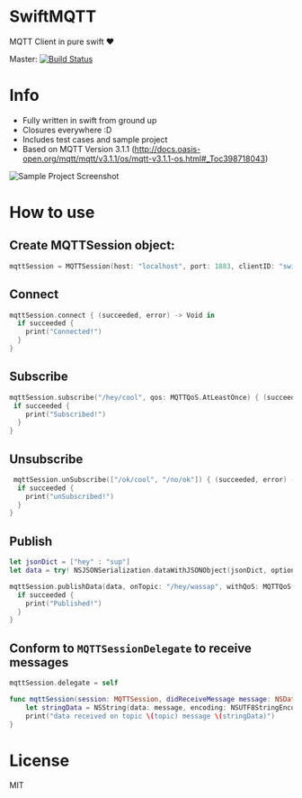 # SwiftMQTT
MQTT Client in pure swift ❤️

Master:
[![Build Status](https://travis-ci.org/aciidb0mb3r/SwiftMQTT.svg)](https://travis-ci.org/aciidb0mb3r/SwiftMQTT)

# Info
* Fully written in swift from ground up
* Closures everywhere :D
* Includes test cases and sample project
* Based on MQTT Version 3.1.1 (http://docs.oasis-open.org/mqtt/mqtt/v3.1.1/os/mqtt-v3.1.1-os.html#_Toc398718043)

![Sample Project Screenshot](http://i.imgur.com/9lefVmVl.png)

# How to use

## Create MQTTSession object:
```swift
mqttSession = MQTTSession(host: "localhost", port: 1883, clientID: "swift", cleanSession: true, keepAlive: 15)
```

## Connect
```swift
mqttSession.connect { (succeeded, error) -> Void in
  if succeeded {
    print("Connected!")
  }
}
```

## Subscribe
```swift
mqttSession.subscribe("/hey/cool", qos: MQTTQoS.AtLeastOnce) { (succeeded, error) -> Void in
 if succeeded {
    print("Subscribed!")
  }
}
```

## Unsubscribe
```swift
 mqttSession.unSubscribe(["/ok/cool", "/no/ok"]) { (succeeded, error) -> Void in
  if succeeded {
    print("unSubscribed!")
  }
}
```
## Publish
```swift
let jsonDict = ["hey" : "sup"]
let data = try! NSJSONSerialization.dataWithJSONObject(jsonDict, options: NSJSONWritingOptions.PrettyPrinted)

mqttSession.publishData(data, onTopic: "/hey/wassap", withQoS: MQTTQoS.AtLeastOnce, shouldRetain: false) { (succeeded, error) -> Void in
  if succeeded {
    print("Published!")
  }
}
```

## Conform to `MQTTSessionDelegate` to receive messages 
```swift
mqttSession.delegate = self
```
```swift
func mqttSession(session: MQTTSession, didReceiveMessage message: NSData, onTopic topic: String) {
	let stringData = NSString(data: message, encoding: NSUTF8StringEncoding) as! String
	print("data received on topic \(topic) message \(stringData)")
}
```

# License
MIT
